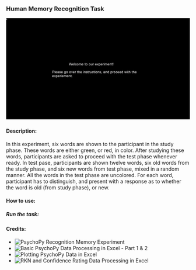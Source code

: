 ### Human Memory Recognition Task

![](Psychopy_Advance_Recognition_Memory_Task_GIF.gif)

#### Description:
In this experiment, six words are shown to the participant in the study phase. These words are either green, or red, in color. After studying these words, participants are asked to proceed with the test phase whenever ready. In test pase, participants are shown twelve words, six old words from the study phase, and six new words from test phase, mixed in a random manner. All the words in the test phase are uncolored. For each word, participant has to distinguish, and present with a response as to whether the word is old (from study phase), or new. 


#### How to use:
##### Run the task: 


#### Credits:
- ![PsychoPy Recognition Memory Experiment](https://www.youtube.com/watch?v=9BqRyut2UZk&list=PL-KTa_GY7VEMehFKqnBgIg48KqbKwSj-a)
- ![Basic PsychoPy Data Processing in Excel - Part 1 & 2](https://www.youtube.com/watch?v=jl_0ZY0KFKw&list=PL-KTa_GY7VEMehFKqnBgIg48KqbKwSj-a&index=3)
- ![Plotting PsychoPy Data in Excel](https://www.youtube.com/watch?v=yTtRCltfJg0&list=PL-KTa_GY7VEMehFKqnBgIg48KqbKwSj-a&index=5)
- ![RKN and Confidence Rating Data Processing in Excel ](https://www.youtube.com/watch?v=NVZOx5d3vRE&list=PL-KTa_GY7VEMehFKqnBgIg48KqbKwSj-a&index=6)
